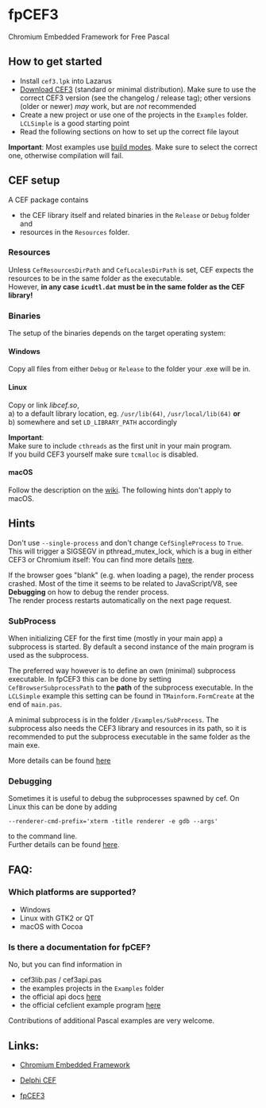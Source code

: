 fpCEF3
======

Chromium Embedded Framework for Free Pascal

## How to get started

- Install `cef3.lpk` into Lazarus
- [Download CEF3][1] (standard or minimal distribution). Make sure to use the correct CEF3 version (see the changelog / release tag); other versions (older or newer) *may* work, but are *not* recommended
- Create a new project or use one of the projects in the `Examples` folder. `LCLSimple` is a good starting point
- Read the following sections on how to set up the correct file layout


**Important**: Most examples use [build modes](http://wiki.freepascal.org/IDE_Window:_Compiler_Options#Selecting_the_active_build_mode). Make sure to select the correct one, otherwise compilation will fail.


## CEF setup
A CEF package contains
- the CEF library itself and related binaries in the `Release` or `Debug` folder and
- resources in the `Resources` folder.

### Resources
Unless `CefResourcesDirPath` and `CefLocalesDirPath` is set, CEF expects the resources to be in the same folder as the executable.  
However, __in any case `icudtl.dat` must be in the same folder as the CEF library!__

### Binaries
The setup of the binaries depends on the target operating system:

#### Windows
Copy all files from either `Debug` or `Release` to the folder your .exe will be in.

#### Linux
Copy or link _libcef.so_,  
  a) to a default library location, eg. `/usr/lib(64)`, `/usr/local/lib(64)` __or__  
  b) somewhere and set `LD_LIBRARY_PATH` accordingly

**Important**:  
Make sure to include `cthreads` as the first unit in your main program.  
If you build CEF3 yourself make sure `tcmalloc` is disabled.

#### macOS
Follow the description on the [wiki][wiki-macos]. The following hints don't apply to macOS.


## Hints
Don't use `--single-process` and don't change `CefSingleProcess` to `True`.  
This will trigger a SIGSEGV in pthread_mutex_lock, which is a bug in either CEF3 or Chromium itself: You can find more details [here][4].

If the browser goes "blank" (e.g. when loading a page), the render process crashed.
Most of the time it seems to be related to JavaScript/V8, see **Debugging**  on how to debug the render process.  
The render process restarts automatically on the next page request.


### SubProcess
When initializing CEF for the first time (mostly in your main app) a subprocess is started. By default a second instance of the main program is used as the subprocess.

The preferred way however is to define an own (minimal) subprocess executable. In fpCEF3 this can be done by setting `CefBrowserSubprocessPath` to the **path** of the subprocess executable.
In the `LCLSimple` example this setting can be found in `TMainform.FormCreate` at the end of `main.pas`.

A minimal subprocess is in the folder `/Examples/SubProcess`. The subprocess also needs the CEF3 library and resources in its path, so it is recommended to put the subprocess executable in the same folder as the main exe.

More details can be found [here][5]

### Debugging
Sometimes it is useful to debug the subprocesses spawned by cef. On Linux this can be done by adding
```shell
--renderer-cmd-prefix='xterm -title renderer -e gdb --args'
```
to the command line.  
Further details can be found [here][6].


## FAQ:

### Which platforms are supported?

- Windows
- Linux with GTK2 or QT
- macOS with Cocoa

### Is there a documentation for fpCEF?

No, but you can find information in

- cef3lib.pas / cef3api.pas
- the examples projects in the `Examples` folder
- the official api docs [here][2]
- the official cefclient example program [here][3]

Contributions of additional Pascal examples are very welcome.


## Links:
 *  [Chromium Embedded Framework](https://bitbucket.org/chromiumembedded/cef)
 *  [Delphi CEF](https://github.com/hgourvest/dcef3)

 *  [fpCEF3](http://github.com/dliw/fpCEF3)

[wiki-macos]:https://github.com/dliw/fpCEF3/wiki/macOS
[1]:http://www.magpcss.net/cef_downloads
[2]:http://magpcss.org/ceforum/apidocs3/
[3]:https://bitbucket.org/chromiumembedded/cef/src/936e595fe5e9aa5e7641abf72e1f872f9d0ceb73/tests/cefclient/?at=master
[4]:https://code.google.com/p/chromiumembedded/issues/detail?id=976
[5]:https://bitbucket.org/chromiumembedded/cef/wiki/Architecture#markdown-header-cef3
[6]:https://chromium.googlesource.com/chromium/src/+/master/docs/linux_debugging.md
